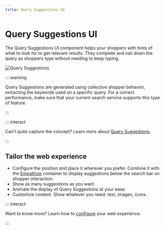 ```yaml
---
title: Query Suggestions UI
---
```


# Query Suggestions UI

The Query Suggestions UI component helps your shoppers with hints of what to look for to get
relevant results. They complete and nail down the query as shoppers type without needing to keep
typing.

![Query Suggestions](/assets/media/xcomponents_func_querysuggestions.gif)

::: warning

Query Suggestions are generated using collective shopper behavior, extracting the keywords used on a
specific query. For a correct performance, make sure that your current search service supports this
type of feature.

:::

::: interact

Can't quite capture the concept? Learn more about
[Query Suggestions](../features/query-suggestions-overview.md).

:::

## Tailor the web experience

- Configure the position and place it wherever you prefer. Combine it with the
  [Empathize](empathize.md) container to display suggestions below the search bar on shopper
  interaction.
- Show as many suggestions as you want.
- Animate the display of Query Suggestions at your ease.
- Customize content. Show whatever you need: text, images, icons.

::: interact

Want to know more? Learn how to [configure](/develop-empathy-platform/ui-reference/) your web
experience.

:::

[//]: # 'To see Query Suggestions in action, play with our showcase'
